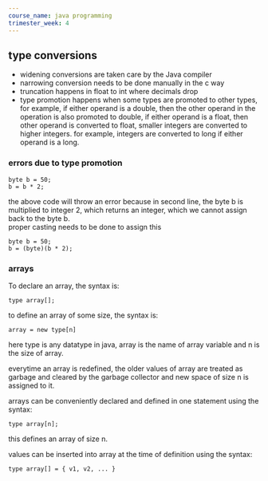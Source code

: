 ```yaml
---
course_name: java programming
trimester_week: 4
---
```


## type conversions   
- widening conversions are taken care by the Java compiler   
- narrowing conversion needs to be done manually in the c way   
- truncation happens in float to int where decimals drop   
- type promotion happens when some types are promoted to other types, for example, if either operand is a double, then the other operand in the operation is also promoted to double, if either operand is a float, then other operand is converted to float, smaller integers are converted to higher integers. for example, integers are converted to long if either operand is a long.   
   
### errors due to type promotion   
```
byte b = 50;
b = b * 2;
```
the above code will throw an error because in second line, the byte b is multiplied to integer 2, which returns an integer, which we cannot assign back to the byte b.   
proper casting needs to be done to assign this   
```
byte b = 50;
b = (byte)(b * 2);
```
   
### arrays   
To declare an array, the syntax is:   
```
type array[];
```
to define an array of some size, the syntax is:   
```
array = new type[n]
```
here type is any datatype in java, array is the name of array variable and n is the size of array.   
   
everytime an array is redefined, the older values of array are treated as garbage and cleared by the garbage collector and new space of size n is assigned to it.   
   
arrays can be conveniently declared and defined in one statement using the syntax:   
```
type array[n];
```
this defines an array of size n.   
   
values can be inserted into array at the time of definition using the syntax:   
```
type array[] = { v1, v2, ... }
```
